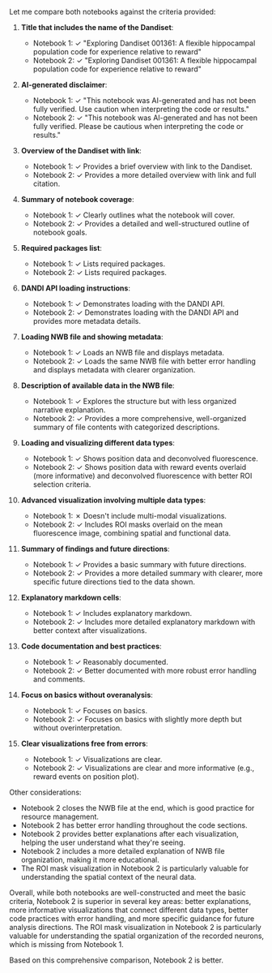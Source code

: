 Let me compare both notebooks against the criteria provided:

1. **Title that includes the name of the Dandiset**:
   - Notebook 1: ✓ "Exploring Dandiset 001361: A flexible hippocampal population code for experience relative to reward"
   - Notebook 2: ✓ "Exploring Dandiset 001361: A flexible hippocampal population code for experience relative to reward"

2. **AI-generated disclaimer**:
   - Notebook 1: ✓ "This notebook was AI-generated and has not been fully verified. Use caution when interpreting the code or results."
   - Notebook 2: ✓ "This notebook was AI-generated and has not been fully verified. Please be cautious when interpreting the code or results."

3. **Overview of the Dandiset with link**:
   - Notebook 1: ✓ Provides a brief overview with link to the Dandiset.
   - Notebook 2: ✓ Provides a more detailed overview with link and full citation.

4. **Summary of notebook coverage**:
   - Notebook 1: ✓ Clearly outlines what the notebook will cover.
   - Notebook 2: ✓ Provides a detailed and well-structured outline of notebook goals.

5. **Required packages list**:
   - Notebook 1: ✓ Lists required packages.
   - Notebook 2: ✓ Lists required packages.

6. **DANDI API loading instructions**:
   - Notebook 1: ✓ Demonstrates loading with the DANDI API.
   - Notebook 2: ✓ Demonstrates loading with the DANDI API and provides more metadata details.

7. **Loading NWB file and showing metadata**:
   - Notebook 1: ✓ Loads an NWB file and displays metadata.
   - Notebook 2: ✓ Loads the same NWB file with better error handling and displays metadata with clearer organization.

8. **Description of available data in the NWB file**:
   - Notebook 1: ✓ Explores the structure but with less organized narrative explanation.
   - Notebook 2: ✓ Provides a more comprehensive, well-organized summary of file contents with categorized descriptions.

9. **Loading and visualizing different data types**:
   - Notebook 1: ✓ Shows position data and deconvolved fluorescence.
   - Notebook 2: ✓ Shows position data with reward events overlaid (more informative) and deconvolved fluorescence with better ROI selection criteria.

10. **Advanced visualization involving multiple data types**:
    - Notebook 1: ✗ Doesn't include multi-modal visualizations.
    - Notebook 2: ✓ Includes ROI masks overlaid on the mean fluorescence image, combining spatial and functional data.

11. **Summary of findings and future directions**:
    - Notebook 1: ✓ Provides a basic summary with future directions.
    - Notebook 2: ✓ Provides a more detailed summary with clearer, more specific future directions tied to the data shown.

12. **Explanatory markdown cells**:
    - Notebook 1: ✓ Includes explanatory markdown.
    - Notebook 2: ✓ Includes more detailed explanatory markdown with better context after visualizations.

13. **Code documentation and best practices**:
    - Notebook 1: ✓ Reasonably documented.
    - Notebook 2: ✓ Better documented with more robust error handling and comments.

14. **Focus on basics without overanalysis**:
    - Notebook 1: ✓ Focuses on basics.
    - Notebook 2: ✓ Focuses on basics with slightly more depth but without overinterpretation.

15. **Clear visualizations free from errors**:
    - Notebook 1: ✓ Visualizations are clear.
    - Notebook 2: ✓ Visualizations are clear and more informative (e.g., reward events on position plot).

Other considerations:
- Notebook 2 closes the NWB file at the end, which is good practice for resource management.
- Notebook 2 has better error handling throughout the code sections.
- Notebook 2 provides better explanations after each visualization, helping the user understand what they're seeing.
- Notebook 2 includes a more detailed explanation of NWB file organization, making it more educational.
- The ROI mask visualization in Notebook 2 is particularly valuable for understanding the spatial context of the neural data.

Overall, while both notebooks are well-constructed and meet the basic criteria, Notebook 2 is superior in several key areas: better explanations, more informative visualizations that connect different data types, better code practices with error handling, and more specific guidance for future analysis directions. The ROI mask visualization in Notebook 2 is particularly valuable for understanding the spatial organization of the recorded neurons, which is missing from Notebook 1.

Based on this comprehensive comparison, Notebook 2 is better.